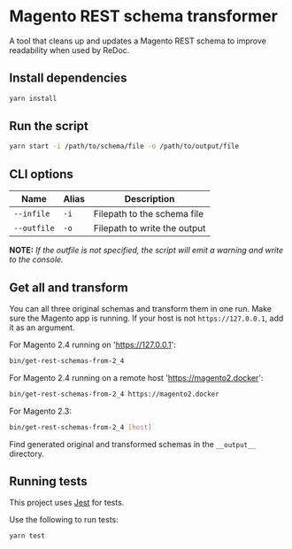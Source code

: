 # Magento REST schema transformer

A tool that cleans up and updates a Magento REST schema to improve readability when used by ReDoc.

## Install dependencies

```sh
yarn install
```

## Run the script

```sh
yarn start -i /path/to/schema/file -o /path/to/output/file
```

## CLI options

| Name        | Alias | Description                  |
| ----------- | ----- | ---------------------------- |
| `--infile`  | `-i`  | Filepath to the schema file  |
| `--outfile` | `-o`  | Filepath to write the output |

**NOTE:** *If the outfile is not specified, the script will emit a warning and write to the console.*

## Get all and transform

You can all three original schemas and transform them in one run.
Make sure the Magento app is running.
If your host is not `https://127.0.0.1`, add it as an argument.

For Magento 2.4 running on 'https://127.0.0.1':

```bash
bin/get-rest-schemas-from-2_4
```

For Magento 2.4 running on a remote host 'https://magento2.docker':

```bash
bin/get-rest-schemas-from-2_4 https://magento2.docker
```

For Magento 2.3:

```bash
bin/get-rest-schemas-from-2_4 [host]
```

Find generated original and transformed schemas in the `__output__` directory.

## Running tests

This project uses [Jest][] for tests.

Use the following to run tests:

```sh
yarn test
```

[jest]: https://jestjs.io/docs/en/getting-started
